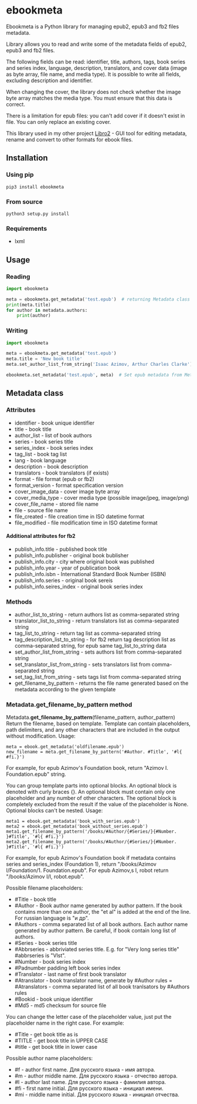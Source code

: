 # ebookmeta

Ebookmeta is a Python library for managing epub2, epub3 and fb2 files metadata.

Library allows you to read and write some of the metadata fields of epub2, epub3 and fb2 files.

The following fields can be read: identifier, title, authors, tags, book series and series index, language, description, translators, and cover data (image as byte array, file name, and media type).
It is possible to write all fields, excluding description and identifier.

When changing the cover, the library does not check whether the image byte array matches the media type. You must ensure that this data is correct.

There is a limitation for epub files: you can't add cover if it doesn't exist in file. You can only replace an existing cover.

This library used in my other project [Libro2](https://github.com/dnkorpushov/libro2) - GUI tool for editing metadata, rename and convert to other formats for ebook files.

## Installation
### Using pip
```pip3 install ebookmeta```
### From source
```python3 setup.py install```
### Requirements
* lxml

## Usage

### Reading
```python
import ebookmeta

meta = ebookmeta.get_metadata('test.epub')  # returning Metadata class
print(meta.title)
for author in metadata.authors:
    print(author)
```

### Writing
```python
import ebookmeta

meta = ebookmeta.get_metadata('test.epub')
meta.title = 'New book title'
meta.set_author_list_from_string('Isaac Azimov, Arthur Charles Clarke')

ebookmeta.set_metadata('test.epub', meta)  # Set epub metadata from Metadata class
```

## Metadata class

### Attributes
* identifier - book unique identifier
* title - book title
* author_list - list of book authors
* series - book series title
* series_index - book series index
* tag_list - book tag list
* lang - book language
* description - book description
* translators - book translators (if exists)
* format - file format (epub or fb2)
* format_version - format specification version 
* cover_image_data - cover image byte array
* cover_media_type - cover media type (possible image/jpeg, image/png)
* cover_file_name - stored file name
* file - source file name
* file_created - file creation time in ISO datetime format
* file_modified - file modification time in ISO datetime format

#### Additional attributes for fb2 
* publish_info.title - published book title
* publish_info.publisher - original book bublisher
* publish_info.city - city where original book was published
* publish_info.year - year of publication book
* publish_info.isbn - International Standard Book Number (ISBN)
* publish_info.series - original book sereis
* publish_info.seires_index - original book series index

### Methods 
* author_list_to_string - return authors list as comma-separated string
* translator_list_to_string - return translators list as comma-separated string
* tag_list_to_string - return tag list as comma-separated string
* tag_description_list_to_string - for fb2 return tag description  list as comma-separated string, for epub same tag_list_to_string data
* set_author_list_from_string - sets authors list from comma-separated string
* set_translator_list_from_string - sets translators list from comma-separated string
* set_tag_list_from_string - sets tags list from comma-separated string
* get_filename_by_pattern - returns the file name generated based on the metadata according to the given template


### Metadata.get_filename_by_pattern method
Metadata.**get_filename_by_pattern**(filename_pattern, author_pattern)
Return the filename, based on template.
Template can contain placeholders, path delimiters, and any other characters that are included in the output without modification. 
Usage:
```
meta = ebook.get_metadata('oldfilename.epub')
new_filename = meta.get_filename_by_pattern('#Author. #Title', '#l{ #fi.}')
```
For example, for epub Azimov's Foundation book, return "Azimov I. Foundation.epub" string.

You can group template parts into optional blocks. An optional block is denoted with curly braces {}. An optional block must contain only one placeholder and any number of other characters. The optional block is completely excluded from the result if the value of the placeholder is None. Optional blocks can't be nested.
Usage:
```
meta1 = ebook.get_metadata('book_with_series.epub')
meta2 = ebook.get_metadata('book_without_series.epub')
meta1.get_filename_by_pattern('/books/#Author/{#Series/}{#Number. }#Title', '#l{ #fi.}')
meta2.get_filename_by_pattern('/books/#Author/{#Series/}{#Number. }#Title', '#l{ #fi.}')

```
For example, for epub Azimov's Foundation book if metadata contains series and series_index (Foundation 1), return "/books/Azimov I/Foundation/1. Foundation.epub".
For epub Azimov,s I, robot return "/books/Azimov I/I, robot.epub".

Possible filename placeholders:
- #Title - book title
- #Author - Book author name generated by author pattern. If the book contains more than one author, the "et al" is added at the end of the line. For russian language is "и др".
- #Authors - comma separated list of all book authors. Each author name generated by author pattern. Be careful, if book contain long list of authors.
- #Series - book series title
- #Abbrseries - abbriviated series title. E.g. for "Very long series title" #abbrseries is "Vlst".
- #Number - book series index
- #Padnumber padding left book series index
- #Translator - last name of first book translator
- #Atranslator - book translator name, generate by #Author rules
= #Atranslators - comma separated list of all book tranlsators by #Authors rules
- #Bookid - book unique identifier
- #Md5 - md5 checksum for source file 

Уou can change the letter case of the placeholder value, just put the placeholder name in the right case.
For example:
- #Title - get book title as is
- #TITLE - get book title in UPPER CASE
- #title - get book title in lower case

Possible author name placeholders:
- #f - author first name. Для русского языка - имя автора.
- #m - author middle name. Для русского языка - отчество автора.
- #l - author last name. Для русского языка - фамилия автора.
- #fi - first name initial. Для русского языка - инициал имени.
- #mi - middle name initial. Для русского языка - инициал отчества.
